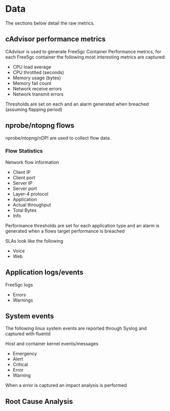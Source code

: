 # Data

The sections below detail the raw metrics.

## cAdvisor performance metrics

CAdvisor is used to generate Free5gc Container Performance metrics, for each Free5gc container the following most interesting metrics are captured:

* CPU load average
* CPU throttled (seconds)
* Memory usage (bytes)
* Memory fail count
* Network receive errors
* Network transmit errors

Thresholds are set on each and an alarm generated when breached (assuming flapping period)

## nprobe/ntopng flows

nprobe/ntopng/nDPI are used to collect flow data.

### Flow Statistics

Network flow information

* Client IP
* Client port
* Server IP
* Server port
* Layer-4 protocol
* Application
* Actual throughput
* Total Bytes
* Info

Performance thresholds are set for each application type and an alarm is generated when a flows target  performance is breached

SLAs look like the following

* Voice
* Web

## Application logs/events

Free5gc logs

* Errors
* Warnings

## System events

The following linux system events are reported through Syslog and captured with fluentd

Host and container kernel events/messages

* Emergency
* Alert
* Critical
* Error
* Warning


When a error is captured an impact analysis is performed


## Root Cause Analysis